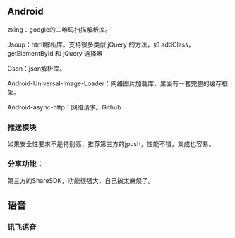 
##  Android

zxing：google的二维码扫描解析库。

Jsoup：html解析库。支持很多类似 jQuery 的方法，如 addClass，getElementById 和 jQuery 选择器

Gson：json解析库。

Android-Universal-Image-Loader：网络图片加载库，里面有一套完整的缓存框架。

Android-async-http：网络请求。Github



### 推送模块

如果安全性要求不是特别高，推荐第三方的jpush，性能不错，集成也容易。



### 分享功能：

第三方的ShareSDK，功能很强大，自己搞太麻烦了。


## 语音

### 讯飞语音
